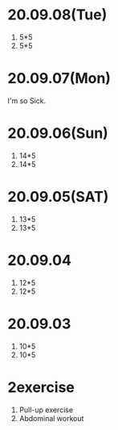 # 20.09.08(Tue)
1. 5*5
2. 5*5

# 20.09.07(Mon)
I'm so Sick.

# 20.09.06(Sun)
1. 14*5
2. 14*5

# 20.09.05(SAT)
1. 13*5
2. 13*5

# 20.09.04
1. 12*5
2. 12*5

# 20.09.03
1. 10*5
2. 10*5

# 2exercise
1. Pull-up exercise
2. Abdominal workout
